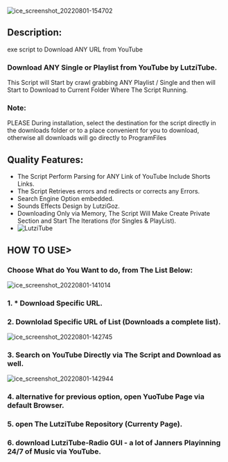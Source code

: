 ![ice_screenshot_20220801-154702](https://user-images.githubusercontent.com/45577616/182151340-20cc7ce7-d29e-4d27-9a8f-1d481609f80f.png)

## Description:
exe script to Download ANY URL from YouTube
### Download ANY Single or Playlist from YouTube by LutziTube.
This Script will Start by crawl grabbing ANY Playlist / Single and then will Start to Download to Current Folder Where The Script Running.
### Note:
PLEASE During installation, select the destination for the script directly in the downloads folder or to a place convenient for you to download, otherwise all downloads will go directly to ProgramFiles
## Quality Features:
* The Script Perform Parsing for ANY Link of YouTube Include Shorts Links.
* The Script Retrieves errors and redirects or corrects any Errors.
* Search Engine Option embedded.
* Sounds Effects Design by LutziGoz.
* Downloading Only via Memory, The Script Will Make Create Private Section and Start The Iterations (for Singles & PlayList).
* ![LutziTube](https://user-images.githubusercontent.com/45577616/182126852-db903747-6012-423f-85b0-0d6fec00d551.gif)


## HOW TO USE>
### Choose What do You Want to do, from The List Below:
![ice_screenshot_20220801-141014](https://user-images.githubusercontent.com/45577616/182135702-2eb30172-f7fa-4ae1-aafe-6695c64751a3.png)

### 1. * Download Specific URL.

### 2. Downlolad Specific URL of List (Downloads a complete list).

![ice_screenshot_20220801-142745](https://user-images.githubusercontent.com/45577616/182138452-4c510fd7-ed15-45ea-bcd8-2d9b932d360c.png)

### 3. Search on YouTube Directly via The Script and Download as well.

![ice_screenshot_20220801-142944](https://user-images.githubusercontent.com/45577616/182138746-cbedfe69-df0b-4515-b32f-817ef98001c9.png)

### 4. alternative for previous option, open YuoTube Page via default Browser.

### 5. open The LutziTube Repository (Currenty Page).

### 6. download LutziTube-Radio GUI - a lot of Janners Playinning 24/7 of Music via YouTube.


